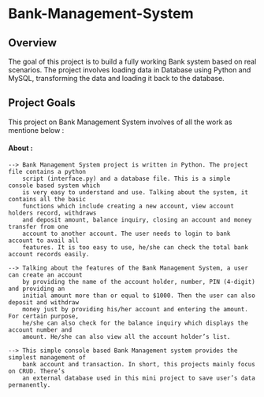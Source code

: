 # Bank-Management-System

## Overview

The goal of this project is to build a fully working Bank system based on real scenarios. The project involves loading data in Database using Python and MySQL, transforming the data and loading it back to the database.


## Project Goals

This project on Bank Management System involves of all the work as mentione below :

#### About :

    --> Bank Management System project is written in Python. The project file contains a python 
        script (interface.py) and a database file. This is a simple console based system which 
        is very easy to understand and use. Talking about the system, it contains all the basic 
        functions which include creating a new account, view account holders record, withdraws 
        and deposit amount, balance inquiry, closing an account and money transfer from one 
        account to another account. The user needs to login to bank account to avail all 
        features. It is too easy to use, he/she can check the total bank account records easily.

    --> Talking about the features of the Bank Management System, a user can create an account 
        by providing the name of the account holder, number, PIN (4-digit) and providing an 
        initial amount more than or equal to $1000. Then the user can also deposit and withdraw 
        money just by providing his/her account and entering the amount. For certain purpose, 
        he/she can also check for the balance inquiry which displays the account number and 
        amount. He/she can also view all the account holder’s list.

    --> This simple console based Bank Management system provides the simplest management of 
        bank account and transaction. In short, this projects mainly focus on CRUD. There’s 
        an external database used in this mini project to save user’s data permanently.

